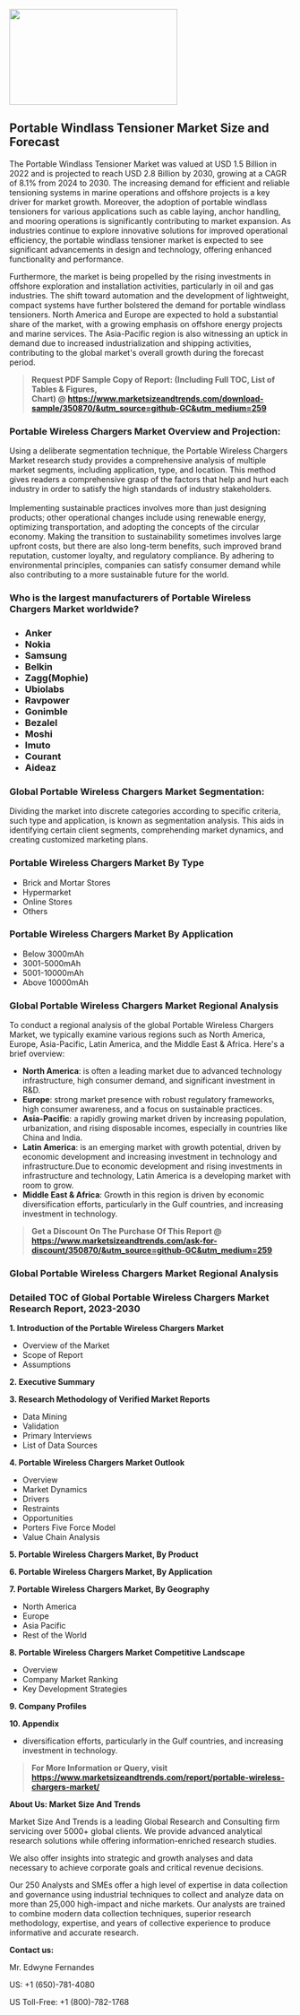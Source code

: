 <p><img class="alignnone size-medium wp-image-20088" src="https://ffe5etoiles.com/wp-content/uploads/2024/12/MST1-300x171.png" alt="" width="300" height="171" /></p><h2>Portable Windlass Tensioner Market Size and Forecast</h2><p>The Portable Windlass Tensioner Market was valued at USD 1.5 Billion in 2022 and is projected to reach USD 2.8 Billion by 2030, growing at a CAGR of 8.1% from 2024 to 2030. The increasing demand for efficient and reliable tensioning systems in marine operations and offshore projects is a key driver for market growth. Moreover, the adoption of portable windlass tensioners for various applications such as cable laying, anchor handling, and mooring operations is significantly contributing to market expansion. As industries continue to explore innovative solutions for improved operational efficiency, the portable windlass tensioner market is expected to see significant advancements in design and technology, offering enhanced functionality and performance.</p><p>Furthermore, the market is being propelled by the rising investments in offshore exploration and installation activities, particularly in oil and gas industries. The shift toward automation and the development of lightweight, compact systems have further bolstered the demand for portable windlass tensioners. North America and Europe are expected to hold a substantial share of the market, with a growing emphasis on offshore energy projects and marine services. The Asia-Pacific region is also witnessing an uptick in demand due to increased industrialization and shipping activities, contributing to the global market's overall growth during the forecast period.</p></p><blockquote id="" class=""><strong>Request PDF Sample Copy of Report: (Including Full TOC, List of Tables &amp; Figures, Chart)&nbsp;@&nbsp;<strong><a href="https://www.marketsizeandtrends.com/download-sample/350870/&utm_source=github-GC&utm_medium=259" target="_blank">https://www.marketsizeandtrends.com/download-sample/350870/&utm_source=github-GC&utm_medium=259</a></strong></strong></blockquote><h3 id="" class="">Portable Wireless Chargers Market&nbsp;Overview and Projection:</h3><p id="" class="">Using a deliberate segmentation technique, the Portable Wireless Chargers Market research study provides a comprehensive analysis of multiple market segments, including application, type, and location. This method gives readers a comprehensive grasp of the factors that help and hurt each industry in order to satisfy the high standards of industry stakeholders. <br /> <br />Implementing sustainable practices involves more than just designing products; other operational changes include using renewable energy, optimizing transportation, and adopting the concepts of the circular economy. Making the transition to sustainability sometimes involves large upfront costs, but there are also long-term benefits, such improved brand reputation, customer loyalty, and regulatory compliance. By adhering to environmental principles, companies can satisfy consumer demand while also contributing to a more sustainable future for the world.</p><h3 id="" class="">Who is the largest manufacturers of&nbsp;Portable Wireless Chargers Market worldwide?</h3><h3 class=""><p><ul><li>Anker </li><li> Nokia </li><li> Samsung </li><li> Belkin </li><li> Zagg(Mophie) </li><li> Ubiolabs </li><li> Ravpower </li><li> Gonimble </li><li> Bezalel </li><li> Moshi </li><li> Imuto </li><li> Courant </li><li> Aideaz</li></ul></p></h3><h3 id="" class="">Global&nbsp;Portable Wireless Chargers Market Segmentation:</h3><p id="" class="">Dividing the market into discrete categories according to specific criteria, such type and application, is known as segmentation analysis. This aids in identifying certain client segments, comprehending market dynamics, and creating customized marketing plans.</p><h3 id="" class="">Portable Wireless Chargers Market&nbsp;By Type</h3><p><p><ul><li>Brick and Mortar Stores</li><li> Hypermarket</li><li> Online Stores</li><li> Others</p></li></ul></p></p><h3 id="" class="">Portable Wireless Chargers Market&nbsp;By Application</h3><p class=""><p><ul><li>Below 3000mAh</li><li> 3001-5000mAh</li><li> 5001-10000mAh</li><li> Above 10000mAh</li></ul></p></p><h3 id="" class="">Global Portable Wireless Chargers Market Regional Analysis</h3><p id="" class="">To conduct a regional analysis of the global Portable Wireless Chargers Market, we typically examine various regions such as North America, Europe, Asia-Pacific, Latin America, and the Middle East &amp; Africa. Here's a brief overview:</p><ul><li><strong>North America</strong>: is often a leading market due to advanced technology infrastructure, high consumer demand, and significant investment in R&amp;D.</li><li><strong>Europe</strong>: strong market presence with robust regulatory frameworks, high consumer awareness, and a focus on sustainable practices.</li><li><strong>Asia-Pacific</strong>: a rapidly growing market driven by increasing population, urbanization, and rising disposable incomes, especially in countries like China and India.</li><li><strong>Latin America</strong>: is an emerging market with growth potential, driven by economic development and increasing investment in technology and infrastructure.Due to economic development and rising investments in infrastructure and technology, Latin America is a developing market with room to grow.</li><li><strong>Middle East &amp; Africa</strong>: Growth in this region is driven by economic diversification efforts, particularly in the Gulf countries, and increasing investment in technology.</li></ul><blockquote id="" class=""><strong>Get a Discount On The Purchase Of This Report @ <strong><a href="https://www.marketsizeandtrends.com/ask-for-discount/350870/&utm_source=github-GC&utm_medium=259" target="_blank">https://www.marketsizeandtrends.com/ask-for-discount/350870/&utm_source=github-GC&utm_medium=259</a></strong></strong></blockquote><h3 id="" class="">Global Portable Wireless Chargers Market Regional Analysis</h3><h3 id="" class="">Detailed TOC of Global Portable Wireless Chargers Market Research Report, 2023-2030</h3><p id="" class=""><strong>1. Introduction of the Portable Wireless Chargers Market</strong></p><ul><li>Overview of the Market</li><li>Scope of Report</li><li>Assumptions</li></ul><p id="" class=""><strong>2. Executive Summary</strong></p><p id="" class=""><strong>3. Research Methodology of Verified Market Reports</strong></p><ul><li>Data Mining</li><li>Validation</li><li>Primary Interviews</li><li>List of Data Sources</li></ul><p id="" class=""><strong>4. Portable Wireless Chargers Market Outlook</strong></p><ul><li>Overview</li><li>Market Dynamics</li><li>Drivers</li><li>Restraints</li><li>Opportunities</li><li>Porters Five Force Model</li><li>Value Chain Analysis</li></ul><p id="" class=""><strong>5. Portable Wireless Chargers Market, By Product</strong></p><p id="" class=""><strong>6. Portable Wireless Chargers Market, By Application</strong></p><p id="" class=""><strong>7. Portable Wireless Chargers Market, By Geography</strong></p><ul><li>North America</li><li>Europe</li><li>Asia Pacific</li><li>Rest of the World</li></ul><p id="" class=""><strong>8. Portable Wireless Chargers Market Competitive Landscape</strong></p><ul><li>Overview</li><li>Company Market Ranking</li><li>Key Development Strategies</li></ul><p id="" class=""><strong>9. Company Profiles</strong></p><p id="" class=""><strong>10. Appendix</strong></p><ul><li>diversification efforts, particularly in the Gulf countries, and increasing investment in technology.</li></ul><blockquote id="" class=""><strong>For More Information or Query, visit <strong><strong><a href="https://www.marketsizeandtrends.com/report/portable-wireless-chargers-market/" target="_blank">https://www.marketsizeandtrends.com/report/portable-wireless-chargers-market/</a></strong></strong></strong></blockquote><p id="" class=""><strong>About Us: Market Size And Trends</strong></p><p id="" class="">Market Size And Trends is a leading Global Research and Consulting firm servicing over 5000+ global clients. We provide advanced analytical research solutions while offering information-enriched research studies.</p><p id="" class="">We also offer insights into strategic and growth analyses and data necessary to achieve corporate goals and critical revenue decisions.</p><p id="" class="">Our 250 Analysts and SMEs offer a high level of expertise in data collection and governance using industrial techniques to collect and analyze data on more than 25,000 high-impact and niche markets. Our analysts are trained to combine modern data collection techniques, superior research methodology, expertise, and years of collective experience to produce informative and accurate research.</p><p id="" class=""><strong>Contact us:</strong></p><p id="" class="">Mr. Edwyne Fernandes</p><p id="" class="">US: +1 (650)-781-4080</p><p id="" class="">US Toll-Free: +1 (800)-782-1768</p>
